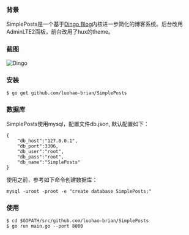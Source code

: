 ### 背景
SimplePosts是一个基于[Dingo Blog](https://github.com/dingoblog/dingo)内核进一步简化的博客系统。后台改用AdminLTE2面板，前台改用了hux的theme。

### 截图
![Dingo](http://ygjs-static-hz.oss-cn-beijing.aliyuncs.com/images/2018-03-22/TIM%E6%88%AA%E5%9B%BE20180322174243.png)

### 安装
```
$ go get github.com/luohao-brian/SimplePosts
```

### 数据库
SimplePosts使用mysql，配置文件db.json,  默认配置如下：

```
{
    "db_host":"127.0.0.1",
    "db_port":3306,
    "db_user":"root",
    "db_pass":"root",
    "db_name":"SimplePosts"
}
```
使用之前，参考如下命令创建数据库：
```
mysql -uroot -proot -e "create database SimplePosts;"
```



### 使用
```
$ cd $GOPATH/src/github.com/luohao-brian/SimplePosts
$ go run main.go --port 8000
```
